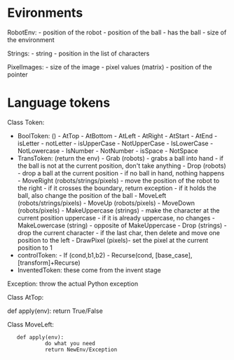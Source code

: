 
# Evironments

RobotEnv:
     - position of the robot
	 - position of the ball
	 - has the ball
	 - size of the environment
	 
Strings:
     - string 
	 - position in the list of characters
	 
PixelImages:
     - size of the image
	 - pixel values (matrix)
	 - position of the pointer


# Language tokens


Class Token:

  - BoolToken:    ()
		  -	AtTop
		  -	AtBottom
		  -	AtLeft
		  -	AtRight
		  -	AtStart
		  -	AtEnd
		  -	isLetter
		  -	notLetter
		  -	isUpperCase
		  -	NotUpperCase
		  -	IsLowerCase
		  -	NotLowercase
		  -	IsNumber
		  -	NotNumber
		  -	isSpace
		  -	NotSpace
  -	TransToken:    (return the env)
		  -	Grab (robots) - grabs a ball into hand 
						  -	if the ball is not at the current position, don't take anything
		  -	Drop (robots)  - drop a ball at the current position
						  -	if no ball in hand, nothing happens
		  -	MoveRight (robots/strings/pixels) - move the position of the robot to the right
						  -	if it crosses the boundary, return exception
						  -	if it holds the ball, also change the position of the ball 
		  -	MoveLeft (robots/strings/pixels)
		  -	MoveUp (robots/pixels)
		  -	MoveDown (robots/pixels)
		  -	MakeUppercase (strings) - make the character at the current position uppercase 
								  -	if it is already uppercase, no changes
		  -	MakeLowercase (string) - opposite of MakeUppercase
		  -	Drop (strings) - drop the current character
					  -	if the last char, then delete and move one position to the left 
		  -	DrawPixel (pixels)- set the pixel at the current position to 1
  -	controlToken:
		  -	If (cond,b1,b2)
		  -	Recurse(cond, [base_case], [transform]+Recurse)
  -	InventedToken:  these come from the invent stage


Exception: throw the actual Python exception


Class AtTop:

  def apply(env):
       return True/False
	   
	   
Class MoveLeft:
   
       def apply(env):
	            do what you need
				return NewEnv/Exception


		  

					 